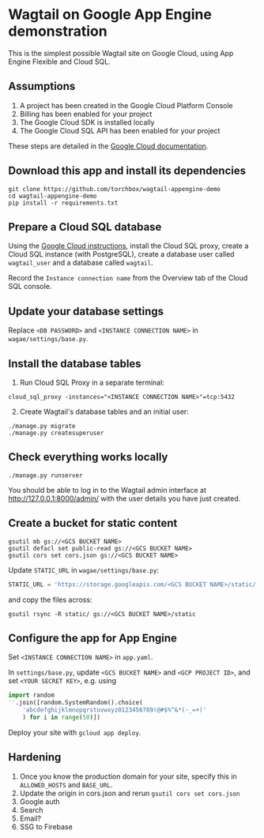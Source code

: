 # Wagtail on Google App Engine demonstration

This is the simplest possible Wagtail site on Google Cloud, using App Engine Flexible and Cloud SQL.

## Assumptions

1. A project has been created in the Google Cloud Platform Console
2. Billing has been enabled for your project
3. The Google Cloud SDK is installed locally
4. The Google Cloud SQL API has been enabled for your project

These steps are detailed in the [Google Cloud documentation](https://cloud.google.com/python/django/flexible-environment#before-you-begin).

## Download this app and install its dependencies

```
git clone https://github.com/torchbox/wagtail-appengine-demo
cd wagtail-appengine-demo
pip install -r requirements.txt
```

## Prepare a Cloud SQL database

Using the [Google Cloud instructions](https://cloud.google.com/python/django/flexible-environment#install_the_sql_proxy), install the Cloud SQL proxy, create a Cloud SQL instance (with PostgreSQL), create a database user called `wagtail_user` and a database called `wagtail`.

Record the `Instance connection name` from the Overview tab of the Cloud SQL console.

## Update your database settings

Replace `<DB PASSWORD>` and `<INSTANCE CONNECTION NAME>` in `wagae/settings/base.py`.

## Install the database tables

1. Run Cloud SQL Proxy in a separate terminal:

`cloud_sql_proxy -instances="<INSTANCE CONNECTION NAME>"=tcp:5432`

2. Create Wagtail's database tables and an initial user:

```
./manage.py migrate
./manage.py createsuperuser
```

## Check everything works locally

`./manage.py runserver`

You should be able to log in to the Wagtail admin interface at http://127.0.0.1:8000/admin/ with the user details you have just created.

## Create a bucket for static content

```
gsutil mb gs://<GCS BUCKET NAME>
gsutil defacl set public-read gs://<GCS BUCKET NAME>
gsutil cors set cors.json gs://<GCS BUCKET NAME>
```

Update `STATIC_URL` in `wagae/settings/base.py`:

```python
STATIC_URL = 'https://storage.googleapis.com/<GCS BUCKET NAME>/static/'
```

and copy the files across:

```
gsutil rsync -R static/ gs://<GCS BUCKET NAME>/static
```

## Configure the app for App Engine

Set `<INSTANCE CONNECTION NAME>` in `app.yaml`.

In `settings/base.py`, update `<GCS BUCKET NAME>` and `<GCP PROJECT ID>`, 
and set `<YOUR SECRET KEY>`, e.g. using

```python
import random
''.join([random.SystemRandom().choice(
    'abcdefghijklmnopqrstuvwxyz0123456789!@#$%^&*(-_=+)'
    ) for i in range(50)])
```

Deploy your site with `gcloud app deploy`.

## Hardening

1. Once you know the production domain for your site, specify this in `ALLOWED_HOSTS` and `BASE_URL`.
1. Update the origin in cors.json and rerun `gsutil cors set cors.json`
1. Google auth
1. Search
1. Email?
1. SSG to Firebase